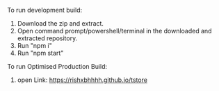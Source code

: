 To run development build:
1. Download the zip and extract.
2. Open command prompt/powershell/terminal in the downloaded and extracted repository.
3. Run "npm i"
4. Run "npm start"

To run Optimised Production Build:
1. open Link: https://rishxbhhhh.github.io/tstore
